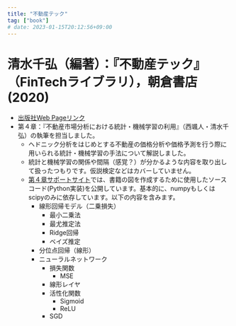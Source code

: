 ```yaml
---
title: "不動産テック"
tag: ["book"]
# date: 2023-01-15T20:12:56+09:00
---
```


# 清水千弘（編著）：『不動産テック』（FinTechライブラリ），朝倉書店(2020)


- [出版社Web Pageリンク](https://www.asakura.co.jp/books/isbn/978-4-254-27587-2/)
- 第４章：『不動産市場分析における統計・機械学習の利用』（西颯人・清水千弘）の執筆を担当しました。
    - ヘドニック分析をはじめとする不動産の価格分析や価格予測を行う際に用いられる統計・機械学習の手法について解説しました。
    - 統計と機械学習の関係や間隔（感覚？）が分かるような内容を取り出して扱ったつもりです。仮説検定などはカバーしていません。
    - [第４章サポートサイト](https://github.com/hayato-n/AsakuraBook)では、書籍の図を作成するために使用したソースコード(Python実装)を公開しています。基本的に、numpyもしくはscipyのみに依存しています。以下の内容を含みます。
        - 線形回帰モデル（二乗損失）
            - 最小二乗法
            - 最尤推定法
            - Ridge回帰
            - ベイズ推定
        - 分位点回帰（線形）
        - ニューラルネットワーク
            - 損失関数
                - MSE
            - 線形レイヤ
            - 活性化関数
                - Sigmoid
                - ReLU
            - SGD

